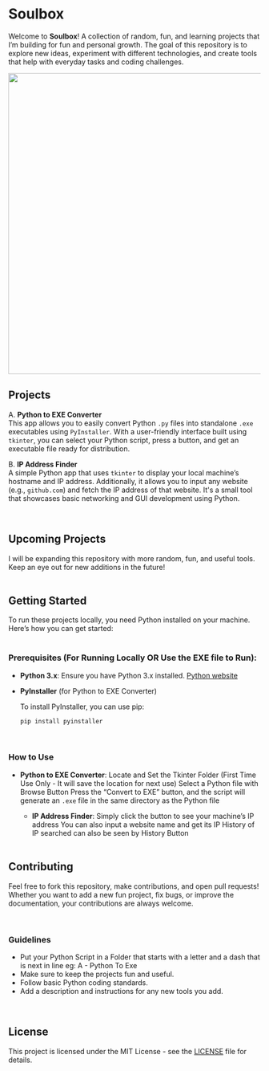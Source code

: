 # Soulbox

Welcome to **Soulbox**! A collection of random, fun, and learning projects that I’m building for fun and personal growth. The goal of this repository is to explore new ideas, experiment with different technologies, and create tools that help with everyday tasks and coding challenges.

<img
src="https://media0.giphy.com/media/v1.Y2lkPTc5MGI3NjExNWMzMmFocGNjYXdqbndhcnlqdWx0YmhjdnlsZ2M1cDlnbDVsYzE2aiZlcD12MV9pbnRlcm5hbF9naWZfYnlfaWQmY3Q9Zw/Rlqzt1kP5459lJi6oi/giphy.gif" height="600" />


## Projects

A. **Python to EXE Converter**  
   This app allows you to easily convert Python `.py` files into standalone `.exe` executables using `PyInstaller`. With a user-friendly interface built using `tkinter`, you can select your Python script, press a button, and get an executable file ready for distribution.

B. **IP Address Finder**  
   A simple Python app that uses `tkinter` to display your local machine’s hostname and IP address. Additionally, it allows you to input any website (e.g., `github.com`) and fetch the IP address of that website. It's a small tool that showcases basic networking and GUI development using Python. 

<br>

## Upcoming Projects

I will be expanding this repository with more random, fun, and useful tools. Keep an eye out for new additions in the future! <br><br>

## Getting Started

To run these projects locally, you need Python installed on your machine. Here’s how you can get started: <br><br>

### Prerequisites (For Running Locally OR Use the EXE file to Run):

- **Python 3.x**: Ensure you have Python 3.x installed. [Python website](https://www.python.org/downloads/)
- **PyInstaller** (for Python to EXE Converter)

  To install PyInstaller, you can use pip:
  ```bash
  pip install pyinstaller
  ```

  <br>

### How to Use

- **Python to EXE Converter**:
  Locate and Set the Tkinter Folder (First Time Use Only - It will save the location for next use)
  Select a Python file with Browse Button
  Press the “Convert to EXE” button, and the script will generate an `.exe` file in the same directory as the Python file

  - **IP Address Finder**:
  Simply click the button to see your machine’s IP address
  You can also input a website name and get its IP
  History of IP searched can also be seen by History Button
  

  <br>

## Contributing

Feel free to fork this repository, make contributions, and open pull requests! Whether you want to add a new fun project, fix bugs, or improve the documentation, your contributions are always welcome.

<br>

### Guidelines
- Put your Python Script in a Folder that starts with a letter and a dash that is next in line eg: A - Python To Exe
- Make sure to keep the projects fun and useful.
- Follow basic Python coding standards.
- Add a description and instructions for any new tools you add.

<br>

## License

This project is licensed under the MIT License - see the [LICENSE](LICENSE) file for details.